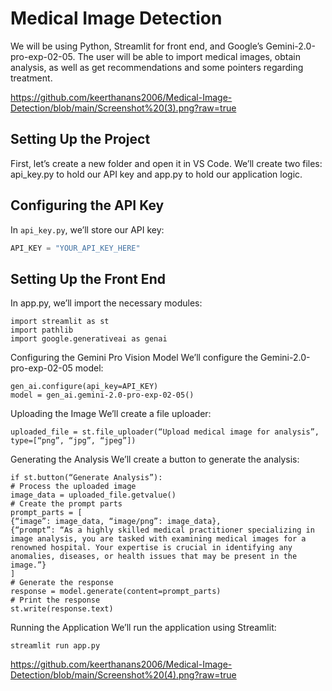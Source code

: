 # Medical Image Detection 
We will be using Python, Streamlit for front end, and Google’s Gemini-2.0-pro-exp-02-05. The user will be able to import medical images, obtain analysis, as well as get recommendations and some pointers regarding treatment.

https://github.com/keerthanans2006/Medical-Image-Detection/blob/main/Screenshot%20(3).png?raw=true

## Setting Up the Project
First, let’s create a new folder and open it in VS Code. We’ll create two files: api_key.py to hold our API key and app.py to hold our application logic.

## Configuring the API Key
In `api_key.py`, we’ll store our API key:
```python
API_KEY = "YOUR_API_KEY_HERE"
```
## Setting Up the Front End
In app.py, we’ll import the necessary modules:
```
import streamlit as st
import pathlib
import google.generativeai as genai
```
Configuring the Gemini Pro Vision Model
We’ll configure the Gemini-2.0-pro-exp-02-05 model:
```
gen_ai.configure(api_key=API_KEY)
model = gen_ai.gemini-2.0-pro-exp-02-05()
```
Uploading the Image
We’ll create a file uploader:
```
uploaded_file = st.file_uploader(“Upload medical image for analysis”, type=[“png”, “jpg”, “jpeg”])
```
Generating the Analysis
We’ll create a button to generate the analysis:
```
if st.button(“Generate Analysis”):
# Process the uploaded image
image_data = uploaded_file.getvalue()
# Create the prompt parts
prompt_parts = [
{“image”: image_data, “image/png”: image_data},
{“prompt”: “As a highly skilled medical practitioner specializing in image analysis, you are tasked with examining medical images for a renowned hospital. Your expertise is crucial in identifying any anomalies, diseases, or health issues that may be present in the image.”}
]
# Generate the response
response = model.generate(content=prompt_parts)
# Print the response
st.write(response.text)
```
Running the Application
We’ll run the application using Streamlit:
```
streamlit run app.py
```
https://github.com/keerthanans2006/Medical-Image-Detection/blob/main/Screenshot%20(4).png?raw=true
